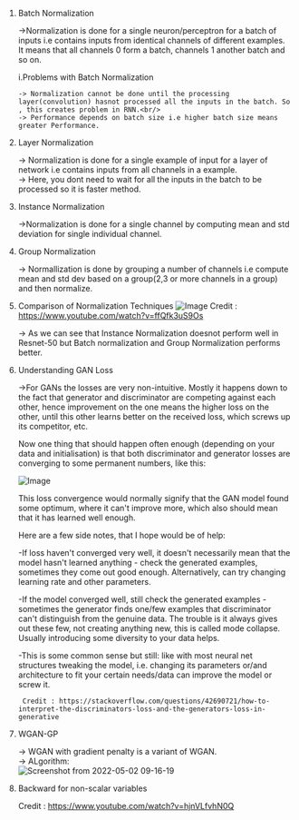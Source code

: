 1.  Batch Normalization
    
    ->Normalization is done for a single neuron/perceptron for a batch of inputs i.e contains inputs from identical channels of different examples.<br/>
        It means that all channels 0 form a batch, channels 1 another batch and so on.

    i.Problems with Batch Normalization

        -> Normalization cannot be done until the processing layer(convolution) hasnot processed all the inputs in the batch. So , this creates problem in RNN.<br/>
        -> Performance depends on batch size i.e higher batch size means greater Performance.

2. Layer Normalization

    -> Normalization is done for a single example of input for a layer of network i.e contains inputs from all channels in a example.<br/>
    -> Here, you dont need to wait for all the inputs in the batch to be processed so it is faster method.<br/>


3. Instance Normalization

    ->Normalization is done for a single channel by computing mean and std deviation for single individual channel.


4. Group Normalization

    -> Normallization is done by grouping a number of channels i.e compute mean and std dev based on a group(2,3 or more channels in a group) and then normalize.


5. Comparison of Normalization Techniques
![Image](https://user-images.githubusercontent.com/53966090/166148592-10cdbf9b-4ee8-4476-8bdd-505f478e3de6.png)
    Credit : https://www.youtube.com/watch?v=ffQfk3uS9Os

    -> As we can see that Instance Normalization doesnot perform well in Resnet-50 but Batch normalization and Group Normalization performs better.

    

6. Understanding GAN Loss 

    ->For GANs the losses are very non-intuitive. Mostly it happens down to the fact that generator and discriminator are competing against each other, hence improvement on the one means the higher loss on the other, until this other learns better on the received loss, which screws up its competitor, etc.<br/>

    Now one thing that should happen often enough (depending on your data and initialisation) is that both discriminator and generator losses are converging to some permanent numbers, like this:
    
    ![Image](http://i.stack.imgur.com/2WU5Y.png)

    This loss convergence would normally signify that the GAN model found some optimum, where it can't improve more, which also should mean that it has learned well enough.

    Here are a few side notes, that I hope would be of help:

    -If loss haven't converged very well, it doesn't necessarily mean that the model hasn't learned anything - check the generated examples, sometimes they come out good enough. Alternatively, can try changing learning rate and other parameters.<br/>

    -If the model converged well, still check the generated examples - sometimes the generator finds one/few examples that discriminator can't distinguish from the genuine data. The trouble is it always gives out these few, not creating anything new, this is called mode collapse. Usually introducing some diversity to your data helps.<br/>

    -This is some common sense but still: like with most neural net structures tweaking the model, i.e. changing its parameters or/and architecture to fit your certain needs/data can improve the model or screw it.<br/>

        Credit : https://stackoverflow.com/questions/42690721/how-to-interpret-the-discriminators-loss-and-the-generators-loss-in-generative


7.  WGAN-GP
    
    -> WGAN with gradient penalty is a variant of WGAN.<br/>
    -> ALgorithm:<br/>
![Screenshot from 2022-05-02 09-16-19](https://user-images.githubusercontent.com/53966090/166181058-5f94e6cc-c506-4981-b17a-f31b132283d0.png)

8. Backward for non-scalar variables


    Credit : https://www.youtube.com/watch?v=hjnVLfvhN0Q


    
    
    
